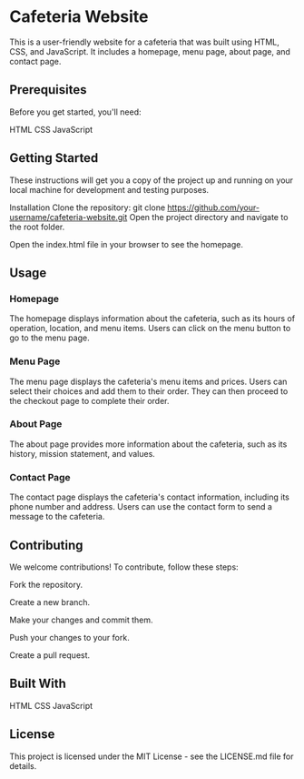 
# Cafeteria Website
This is a user-friendly website for a cafeteria that was built using HTML, CSS, and JavaScript. It includes a homepage, menu page, about page, and contact page.

## Prerequisites
Before you get started, you'll need:

HTML
CSS
JavaScript
## Getting Started
These instructions will get you a copy of the project up and running on your local machine for development and testing purposes.

Installation
Clone the repository:
git clone https://github.com/your-username/cafeteria-website.git
Open the project directory and navigate to the root folder.

Open the index.html file in your browser to see the homepage.

## Usage
### Homepage
The homepage displays information about the cafeteria, such as its hours of operation, location, and menu items. Users can click on the menu button to go to the menu page.

### Menu Page
The menu page displays the cafeteria's menu items and prices. Users can select their choices and add them to their order. They can then proceed to the checkout page to complete their order.

### About Page
The about page provides more information about the cafeteria, such as its history, mission statement, and values.

### Contact Page
The contact page displays the cafeteria's contact information, including its phone number and address. Users can use the contact form to send a message to the cafeteria.

## Contributing
We welcome contributions! To contribute, follow these steps:

Fork the repository.

Create a new branch.

Make your changes and commit them.

Push your changes to your fork.

Create a pull request.

## Built With
HTML
CSS
JavaScript
## License
This project is licensed under the MIT License - see the LICENSE.md file for details.



